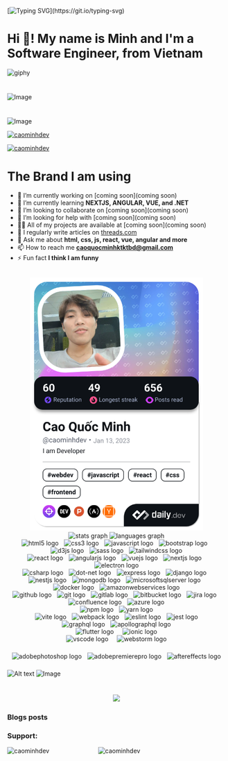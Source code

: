 [![Typing SVG](https://readme-typing-svg.demolab.com?font=Fira+Code&pause=1000&random=false&width=435&lines=Nice+to+meet+u!)](https://git.io/typing-svg)
# Hi 👋! My name is Minh and I'm a Software Engineer, from Vietnam
![giphy](https://github.com/user-attachments/assets/6e73f794-da29-4083-9e3d-c611dbef0b05)
#
![Image](https://res.cloudinary.com/practicaldev/image/fetch/s--WD_gjcQm--/c_limit%2Cf_auto%2Cfl_progressive%2Cq_66%2Cw_800/https://media3.giphy.com/media/v1.Y2lkPTc5MGI3NjExdXowZngxaGxqcHIzbHM2N2Q0eDZ1M3JzZXRuMzY3anI3aXZyazEwdCZlcD12MV9pbnRlcm5hbF9naWZfYnlfaWQmY3Q9Zw/nkLB4Gp8H6hFe/giphy.gif)
#
![Image](https://komarev.com/ghpvc/?username=caominhdev&label=Profile%20views&color=0e75b6&style=flat)
<p align="left"> <a href="https://github.com/ryo-ma/github-profile-trophy"><img src="https://github-profile-trophy.vercel.app/?username=caominhdev" alt="caominhdev" /></a> </p>
<p align="left"> <a href="https://twitter.com/caominhdev" target="blank"><img src="https://img.shields.io/twitter/follow/caominhdev?logo=twitter&style=for-the-badge" alt="caominhdev" /></a> </p>

# The Brand I am using 


- 🔭 I’m currently working on [coming soon](coming soon)
- 🌱 I’m currently learning **NEXTJS, ANGULAR, VUE, and .NET**
- 👯 I’m looking to collaborate on [coming soon](coming soon)
- 🤝 I’m looking for help with [coming soon](coming soon)
- 👨‍💻 All of my projects are available at [coming soon](coming soon)
- 📝 I regularly write articles on [threads.com](threads.com)
- 💬 Ask me about **html, css, js, react, vue, angular and more**
- 📫 How to reach me **caoquocminhktktbd@gmail.com**
- ⚡ Fun fact **I think I am funny**


<br clear="both">
<div align="center">
  <a href="https://app.daily.dev/DailyDevTips">
      <img src="https://github.com/caominhdev/caominhdev/blob/master/devcard.png" width="400" alt="Cao Quốc Minh's Dev Card"/>
    </a>
</div>


<div align="center">
  <img src="https://github-readme-stats.vercel.app/api?username=caominhdev&hide_title=false&hide_rank=false&show_icons=true&include_all_commits=true&count_private=true&disable_animations=false&theme=dracula&locale=en&hide_border=false" height="150" alt="stats graph"  />
  <img src="https://github-readme-stats.vercel.app/api/top-langs?username=caominhdev&locale=en&hide_title=false&layout=compact&card_width=320&langs_count=5&theme=dracula&hide_border=false" height="150" alt="languages graph"  />
</div>


<div align="center">
  <img src="https://img.shields.io/badge/HTML5-E34F26?logo=html5&logoColor=white&style=for-the-badge" height="30" alt="html5 logo"  />
  <img width="5" />
  <img src="https://img.shields.io/badge/CSS3-1572B6?logo=css3&logoColor=white&style=for-the-badge" height="30" alt="css3 logo"  />
  <img width="5" />
  <img src="https://img.shields.io/badge/JavaScript-F7DF1E?logo=javascript&logoColor=black&style=for-the-badge" height="30" alt="javascript logo"  />
  <img width="5" />
  <img src="https://img.shields.io/badge/Bootstrap-7952B3?logo=bootstrap&logoColor=white&style=for-the-badge" height="30" alt="bootstrap logo"  />
  <img width="5" />
  <img src="https://img.shields.io/badge/D3.js-F9A03C?logo=d3dotjs&logoColor=black&style=for-the-badge" height="30" alt="d3js logo"  />
  <img width="5" />
  <img src="https://img.shields.io/badge/Sass-CC6699?logo=sass&logoColor=black&style=for-the-badge" height="30" alt="sass logo"  />
  <img width="5" />
  <img src="https://img.shields.io/badge/Tailwind CSS-06B6D4?logo=tailwindcss&logoColor=black&style=for-the-badge" height="30" alt="tailwindcss logo"  />
</div>


<div align="center">
  <img src="https://img.shields.io/badge/React-61DAFB?logo=react&logoColor=black&style=for-the-badge" height="30" alt="react logo"  />
  <img width="5" />
  <img src="https://img.shields.io/badge/Angular-DD0031?logo=angular&logoColor=white&style=for-the-badge" height="30" alt="angularjs logo"  />
  <img width="5" />
  <img src="https://img.shields.io/badge/Vue.js-4FC08D?logo=vuedotjs&logoColor=black&style=for-the-badge" height="30" alt="vuejs logo"  />
  <img width="5" />
  <img src="https://img.shields.io/badge/Next.js-000000?logo=nextdotjs&logoColor=white&style=for-the-badge" height="30" alt="nextjs logo"  />
  <img width="5" />
  <img src="https://img.shields.io/badge/Electron-47848F?logo=electron&logoColor=white&style=for-the-badge" height="30" alt="electron logo"  />
</div>


<div align="center">
  <img src="https://img.shields.io/badge/C Sharp-239120?logo=csharp&logoColor=white&style=for-the-badge" height="30" alt="csharp logo"  />
  <img width="5" />
  <img src="https://img.shields.io/badge/.NET-512BD4?logo=dotnet&logoColor=white&style=for-the-badge" height="30" alt="dot-net logo"  />
  <img width="5" />
  <img src="https://img.shields.io/badge/Express-000000?logo=express&logoColor=white&style=for-the-badge" height="30" alt="express logo"  />
  <img width="5" />
  <img src="https://img.shields.io/badge/Django-092E20?logo=django&logoColor=white&style=for-the-badge" height="30" alt="django logo"  />
  <img width="5" />
  <img src="https://img.shields.io/badge/NestJS-E0234E?logo=nestjs&logoColor=white&style=for-the-badge" height="30" alt="nestjs logo"  />
  <img width="5" />
  <img src="https://img.shields.io/badge/MongoDB-47A248?logo=mongodb&logoColor=white&style=for-the-badge" height="30" alt="mongodb logo"  />
  <img width="5" />
  <img src="https://img.shields.io/badge/Microsoft SQL Server-CC2927?logo=microsoftsqlserver&logoColor=white&style=for-the-badge" height="30" alt="microsoftsqlserver logo"  />
  <img width="5" />
  <img src="https://img.shields.io/badge/Docker-2496ED?logo=docker&logoColor=white&style=for-the-badge" height="30" alt="docker logo"  />
  <img width="5" />
  <img src="https://img.shields.io/badge/Amazon AWS-232F3E?logo=amazonaws&logoColor=white&style=for-the-badge" height="30" alt="amazonwebservices logo"  />
</div>


<div align="center">
  <img src="https://img.shields.io/badge/GitHub-181717?logo=github&logoColor=white&style=for-the-badge" height="30" alt="github logo"  />
  <img width="5" />
  <img src="https://img.shields.io/badge/Git-F05032?logo=git&logoColor=white&style=for-the-badge" height="30" alt="git logo"  />
  <img width="5" />
  <img src="https://img.shields.io/badge/GitLab-FC6D26?logo=gitlab&logoColor=black&style=for-the-badge" height="30" alt="gitlab logo"  />
  <img width="5" />
  <img src="https://img.shields.io/badge/Bitbucket-0052CC?logo=bitbucket&logoColor=white&style=for-the-badge" height="30" alt="bitbucket logo"  />
  <img width="5" />
  <img src="https://img.shields.io/badge/Jira-0052CC?logo=jira&logoColor=white&style=for-the-badge" height="30" alt="jira logo"  />
  <img width="5" />
  <img src="https://img.shields.io/badge/Confluence-172B4D?logo=confluence&logoColor=white&style=for-the-badge" height="30" alt="confluence logo"  />
  <img width="5" />
  <img src="https://img.shields.io/badge/Microsoft Azure-0078D4?logo=microsoftazure&logoColor=white&style=for-the-badge" height="30" alt="azure logo"  />
</div>


<div align="center">
  <img src="https://img.shields.io/badge/npm-CB3837?logo=npm&logoColor=white&style=for-the-badge" height="30" alt="npm logo"  />
  <img width="5" />
  <img src="https://img.shields.io/badge/Yarn-2C8EBB?logo=yarn&logoColor=white&style=for-the-badge" height="30" alt="yarn logo"  />
</div>


<div align="center">
  <img src="https://img.shields.io/badge/Vite-646CFF?logo=vite&logoColor=white&style=for-the-badge" height="30" alt="vite logo"  />
  <img width="5" />
  <img src="https://img.shields.io/badge/Webpack-8DD6F9?logo=webpack&logoColor=black&style=for-the-badge" height="30" alt="webpack logo"  />
  <img width="5" />
  <img src="https://img.shields.io/badge/ESLint-4B32C3?logo=eslint&logoColor=white&style=for-the-badge" height="30" alt="eslint logo"  />
  <img width="5" />
  <img src="https://img.shields.io/badge/Jest-C21325?logo=jest&logoColor=white&style=for-the-badge" height="30" alt="jest logo"  />
</div>


<div align="center">
  <img src="https://img.shields.io/badge/GraphQL-E10098?logo=graphql&logoColor=white&style=for-the-badge" height="30" alt="graphql logo"  />
  <img width="5" />
  <img src="https://img.shields.io/badge/Apollo GraphQL-311C87?logo=apollographql&logoColor=white&style=for-the-badge" height="30" alt="apollographql logo"  />
</div>


<div align="center">
  <img src="https://img.shields.io/badge/Flutter-02569B?logo=flutter&logoColor=white&style=for-the-badge" height="30" alt="flutter logo"  />
  <img width="12" />
  <img src="https://img.shields.io/badge/Ionic-3880FF?logo=ionic&logoColor=white&style=for-the-badge" height="30" alt="ionic logo"  />
</div>


<div align="center">
  <img src="https://img.shields.io/badge/Visual Studio Code-007ACC?logo=visualstudiocode&logoColor=white&style=for-the-badge" height="30" alt="vscode logo"  />
  <img width="12" />
  <img src="https://img.shields.io/badge/WebStorm-000000?logo=webstorm&logoColor=white&style=for-the-badge" height="30" alt="webstorm logo"  />
</div>

###

<div align="center">
  <img src="https://img.shields.io/badge/Adobe Photoshop-31A8FF?logo=adobephotoshop&logoColor=black&style=for-the-badge" height="30" alt="adobephotoshop logo"  />
  <img width="5" />
  <img src="https://img.shields.io/badge/Adobe Premiere Pro-9999FF?logo=adobepremierepro&logoColor=black&style=for-the-badge" height="30" alt="adobepremierepro logo"  />
  <img width="5" />
  <img src="https://img.shields.io/badge/Adobe After Effects-9999FF?logo=adobeaftereffects&logoColor=black&style=for-the-badge" height="30" alt="aftereffects logo"  />
</div>

###

![Alt text](https://spotify-recently-played-readme.vercel.app/api?user=3eud3esqhjptbvw325mjdcvrm)
![Image](https://firebasestorage.googleapis.com/v0/b/upload-gif.appspot.com/o/84895d4ea0d50ea6b76c04cb1cb1681e.gif?alt=media&token=607796b1-8bf3-473e-ad1d-a99586f45539)
###
<br clear="both">

<div align="center">
  <img src="https://profile-counter.glitch.me/caominhdev/count.svg?"  />
</div>

### Blogs posts
<!-- BLOG-POST-LIST:START -->
<!-- BLOG-POST-LIST:END -->

<h3 align="left">Support:</h3>
<p align="left">
  <a href="https://www.buymeacoffee.com/caominhdev"> 
    <img align="left" src="https://cdn.buymeacoffee.com/buttons/v2/default-yellow.png" height="50" width="210" alt="caominhdev" />
  </a>
  <a href="https://ko-fi.com/caominhdev">
      <img align="left" src="https://cdn.ko-fi.com/cdn/kofi3.png?v=3" height="50" width="210" alt="caominhdev" />
  </a>
</p>

